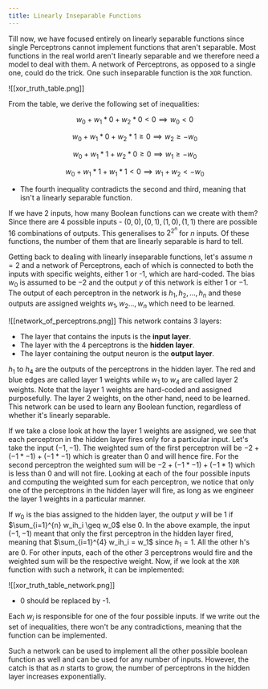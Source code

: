 ```yaml
---
title: Linearly Inseparable Functions
---
```

Till now, we have focused entirely on linearly separable functions since single Perceptrons cannot implement functions that aren't separable. Most functions in the real world aren't linearly separable and we therefore need a model to deal with them. A network of Perceptrons, as opposed to a single one, could do the trick.  One such inseparable function is the `XOR` function. 

![[xor_truth_table.png]]

From the table, we derive the following set of inequalities:

$$w_0 + w_1*0 + w_2*0<0 \implies w_0 <0$$

$$w_0+w_1*0+w_2*1 \geq 0 \implies w_2 \geq -w_0$$

$$w_0+w_1*1+w_2*0 \geq 0 \implies w_1 \geq -w_0$$

$$w_0+w_1*1+w_1*1<0 \implies w_1+w_2<-w_0$$
- The fourth inequality contradicts the second and third, meaning that isn't a linearly separable function.

If we have 2 inputs, how many Boolean functions can we create with them? Since there are 4 possible inputs - $(0,0),(0,1),(1,0),(1,1)$ there are possible 16 combinations of outputs. This generalises to $2^{2^n}$ for $n$ inputs. Of these functions, the number of them that are linearly separable is hard to tell. 

Getting back to dealing with linearly inseparable functions, let's assume $n=2$ and a network of Perceptrons, each of which is connected to both the inputs with specific weights, either 1 or -1, which are hard-coded. The bias $w_0$ is assumed to be $-2$ and the output $y$ of this network is either $1$ or $-1$. The output of each perceptron in the network is $h_1,h_2,...,h_n$ and these outputs are assigned weights $w_1,w_2...,w_n$ which need to be learned. 

![[network_of_perceptrons.png]]
This network contains 3 layers: 
- The layer that contains the inputs is the **input layer**.
- The layer with the 4 perceptrons is the **hidden layer**. 
- The layer containing the output neuron is the **output layer**. 

$h_1$ to $h_4$ are the outputs of the perceptrons in the hidden layer. The red and blue edges are called layer 1 weights while $w_1$ to $w_4$ are called layer 2 weights. Note that the layer 1 weights are hard-coded and assigned purposefully. The layer 2 weights, on the other hand, need to be learned. This network can be used to learn any Boolean function, regardless of whether it's linearly separable.

If we take a close look at how the layer 1 weights are assigned, we see that each perceptron in the hidden layer fires only for a particular input. Let's take the input $(-1,-1)$. The weighted sum of the first perceptron will be $-2 + (-1*-1) + (-1*-1)$  which is greater than $0$ and will hence fire. For the second perceptron the weighted sum will be $-2 + (-1 * -1) + (-1 * 1)$ which is less than $0$ and will not fire. Looking at each of the four possible inputs and computing the weighted sum for each perceptron, we notice that only one of the perceptrons in the hidden layer will fire, as long as we engineer the layer 1 weights in a particular manner.

If $w_0$ is the bias assigned to the hidden layer, the output $y$  will be $1$ if $\sum_{i=1}^{n} w_ih_i \geq w_0$ else $0$. In the above example, the input $(-1,-1$) meant that only the first perceptron in the hidden layer fired, meaning that $\sum_{i=1}^{4} w_ih_i = w_1$ since $h_1=1$.  All the other h's are 0. For other inputs, each of the other 3 perceptrons would fire and the weighted sum will be the respective weight. Now, if we look at the `XOR` function with such a network, it can be implemented:

![[xor_truth_table_network.png]]

- 0 should be replaced by -1.

Each $w_i$ is responsible for one of the four possible inputs. If we write out the set of inequalities, there won't be any contradictions, meaning that the function can be implemented.

Such a network can be used to implement all the other possible boolean function as well and can be used for any number of inputs. However, the catch is that as $n$ starts to grow, the number of perceptrons in the hidden layer increases exponentially.

